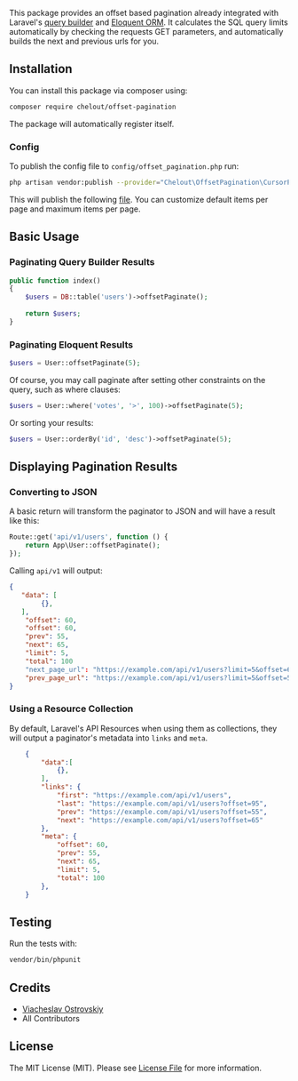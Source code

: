 This package provides an offset based pagination already integrated with Laravel's [query builder](https://laravel.com/docs/master/queries) and [Eloquent ORM](https://laravel.com/docs/master/eloquent).
It calculates the SQL query limits automatically by checking the requests GET parameters, and automatically builds the next and previous urls for you.

## Installation

You can install this package via composer using:

```bash
composer require chelout/offset-pagination
```

The package will automatically register itself.

### Config

To publish the config file to `config/offset_pagination.php` run:

````bash
php artisan vendor:publish --provider="Chelout\OffsetPagination\CursorPaginationServiceProvider" --tag="config"
````

This will publish the following [file](config/offset_pagination.php). 
You can customize default items per page and maximum items per page. 

## Basic Usage

### Paginating Query Builder Results
    
````php
public function index()
{
    $users = DB::table('users')->offsetPaginate();
    
    return $users;
}
````

### Paginating Eloquent Results

````php
$users = User::offsetPaginate(5);
````

Of course, you may call paginate after setting other constraints on the query, such as where clauses:

````php
$users = User::where('votes', '>', 100)->offsetPaginate(5);
````

Or sorting your results:

````php
$users = User::orderBy('id', 'desc')->offsetPaginate(5);
````
## Displaying Pagination Results

### Converting to JSON

A basic return will transform the paginator to JSON and will have a result like this:

````php
Route::get('api/v1/users', function () {
    return App\User::offsetPaginate();
});
````

Calling `api/v1` will output:

````json
{
   "data": [
        {}, 
   ],
    "offset": 60,
    "offset": 60,
    "prev": 55,
    "next": 65,
    "limit": 5,
    "total": 100
    "next_page_url": "https://example.com/api/v1/users?limit=5&offset=65",
    "prev_page_url": "https://example.com/api/v1/users?limit=5&offset=55"
}
````

### Using a Resource Collection

By default, Laravel's API Resources when using them as collections, they will output a paginator's metadata
into `links` and `meta`.

````json
    {
        "data":[
            {}, 
        ],
        "links": {
            "first": "https://example.com/api/v1/users",
            "last": "https://example.com/api/v1/users?offset=95",
            "prev": "https://example.com/api/v1/users?offset=55",
            "next": "https://example.com/api/v1/users?offset=65"
        },
        "meta": {
            "offset": 60,
            "prev": 55,
            "next": 65,
            "limit": 5,
            "total": 100
        },
    }
````

## Testing

Run the tests with:
```bash
vendor/bin/phpunit
```

## Credits

- [Viacheslav Ostrovskiy](https://github.com/chelout)
- All Contributors

## License

The MIT License (MIT). Please see [License File](LICENSE.md) for more information.